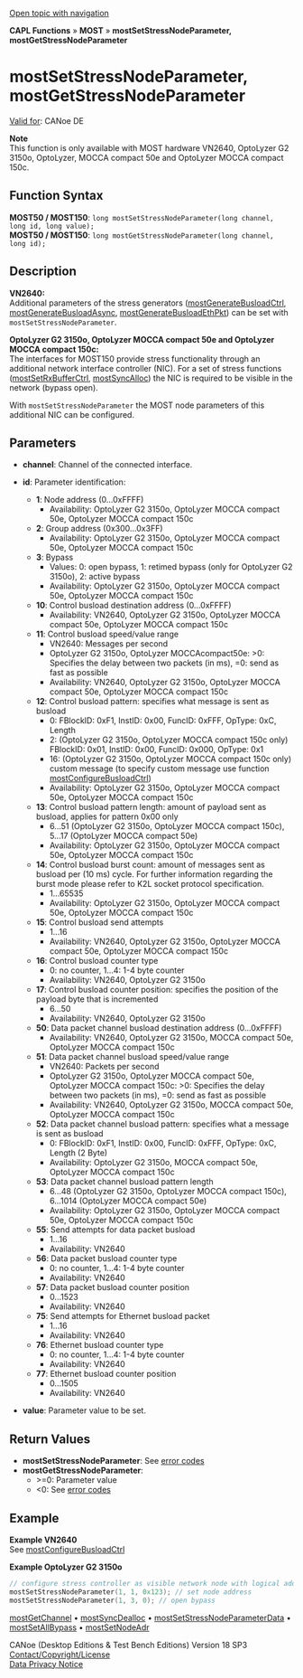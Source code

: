 [Open topic with navigation](../../../../../CANoeDEFamily.htm#Topics/CAPLFunctions/MOST/Functions/CAPLfunctionMOSTSetGetStressNodeParameter.md)

**CAPL Functions** » **MOST** » **mostSetStressNodeParameter, mostGetStressNodeParameter**

# mostSetStressNodeParameter, mostGetStressNodeParameter

[Valid for](../../../Shared/FeatureAvailability.md): CANoe DE

**Note**  
This function is only available with MOST hardware VN2640, OptoLyzer G2 3150o, OptoLyzer, MOCCA compact 50e and OptoLyzer MOCCA compact 150c.

## Function Syntax

**MOST50 / MOST150**: `long mostSetStressNodeParameter(long channel, long id, long value);`  
**MOST50 / MOST150**: `long mostGetStressNodeParameter(long channel, long id);`

## Description

**VN2640:**  
Additional parameters of the stress generators ([mostGenerateBusloadCtrl](CAPLfunctionMOSTGenerateBusloadCtrl.md), [mostGenerateBusloadAsync](CAPLfunctionMOSTGenerateBusloadAsync.md), [mostGenerateBusloadEthPkt](CAPLfunctionMOSTGenerateBusloadEthPkt.md)) can be set with `mostSetStressNodeParameter`.

**OptoLyzer G2 3150o, OptoLyzer MOCCA compact 50e and OptoLyzer MOCCA compact 150c:**  
The interfaces for MOST150 provide stress functionality through an additional network interface controller (NIC). For a set of stress functions ([mostSetRxBufferCtrl](CAPLfunctionMOSTSetRxBufferCtrl.md), [mostSyncAlloc](CAPLfunctionMOSTSyncAlloc.md)) the NIC is required to be visible in the network (bypass open).

With `mostSetStressNodeParameter` the MOST node parameters of this additional NIC can be configured.

## Parameters

- **channel**: Channel of the connected interface.
- **id**: Parameter identification:
  - **1**: Node address (0...0xFFFF)
    - Availability: OptoLyzer G2 3150o, OptoLyzer MOCCA compact 50e, OptoLyzer MOCCA compact 150c
  - **2**: Group address (0x300...0x3FF)
    - Availability: OptoLyzer G2 3150o, OptoLyzer MOCCA compact 50e, OptoLyzer MOCCA compact 150c
  - **3**: Bypass
    - Values: 0: open bypass, 1: retimed bypass (only for OptoLyzer G2 3150o), 2: active bypass
    - Availability: OptoLyzer G2 3150o, OptoLyzer MOCCA compact 50e, OptoLyzer MOCCA compact 150c
  - **10**: Control busload destination address (0...0xFFFF)
    - Availability: VN2640, OptoLyzer G2 3150o, OptoLyzer MOCCA compact 50e, OptoLyzer MOCCA compact 150c
  - **11**: Control busload speed/value range
    - VN2640: Messages per second
    - OptoLyzer G2 3150o, OptoLyzer MOCCAcompact50e: \>0: Specifies the delay between two packets (in ms), =0: send as fast as possible
    - Availability: VN2640, OptoLyzer G2 3150o, OptoLyzer MOCCA compact 50e, OptoLyzer MOCCA compact 150c
  - **12**: Control busload pattern: specifies what message is sent as busload
    - 0: FBlockID: 0xF1, InstID: 0x00, FuncID: 0xFFF, OpType: 0xC, Length
    - 2: (OptoLyzer G2 3150o, OptoLyzer MOCCA compact 150c only) FBlockID: 0x01, InstID: 0x00, FuncID: 0x000, OpType: 0x1
    - 16: (OptoLyzer G2 3150o, OptoLyzer MOCCA compact 150c only) custom message (to specify custom message use function [mostConfigureBusloadCtrl](CAPLfunctionMOSTConfigureBusloadCtrl.md))
    - Availability: OptoLyzer G2 3150o, OptoLyzer MOCCA compact 50e, OptoLyzer MOCCA compact 150c
  - **13**: Control busload pattern length: amount of payload sent as busload, applies for pattern 0x00 only
    - 6...51 (OptoLyzer G2 3150o, OptoLyzer MOCCA compact 150c), 5...17 (OptoLyzer MOCCA compact 50e)
    - Availability: OptoLyzer G2 3150o, OptoLyzer MOCCA compact 50e, OptoLyzer MOCCA compact 150c
  - **14**: Control busload burst count: amount of messages sent as busload per (10 ms) cycle. For further information regarding the burst mode please refer to K2L socket protocol specification.
    - 1...65535
    - Availability: OptoLyzer G2 3150o, OptoLyzer MOCCA compact 50e, OptoLyzer MOCCA compact 150c
  - **15**: Control busload send attempts
    - 1...16
    - Availability: VN2640, OptoLyzer G2 3150o, OptoLyzer MOCCA compact 50e, OptoLyzer MOCCA compact 150c
  - **16**: Control busload counter type
    - 0: no counter, 1...4: 1-4 byte counter
    - Availability: VN2640, OptoLyzer G2 3150o
  - **17**: Control busload counter position: specifies the position of the payload byte that is incremented
    - 6...50
    - Availability: VN2640, OptoLyzer G2 3150o
  - **50**: Data packet channel busload destination address (0...0xFFFF)
    - Availability: VN2640, OptoLyzer G2 3150o, MOCCA compact 50e, OptoLyzer MOCCA compact 150c
  - **51**: Data packet channel busload speed/value range
    - VN2640: Packets per second
    - OptoLyzer G2 3150o, OptoLyzer MOCCA compact 50e, OptoLyzer MOCCA compact 150c: \>0: Specifies the delay between two packets (in ms), =0: send as fast as possible
    - Availability: VN2640, OptoLyzer G2 3150o, MOCCA compact 50e, OptoLyzer MOCCA compact 150c
  - **52**: Data packet channel busload pattern: specifies what a message is sent as busload
    - 0: FBlockID: 0xF1, InstID: 0x00, FuncID: 0xFFF, OpType: 0xC, Length (2 Byte)
    - Availability: OptoLyzer G2 3150o, MOCCA compact 50e, OptoLyzer MOCCA compact 150c
  - **53**: Data packet channel busload pattern length
    - 6...48 (OptoLyzer G2 3150o, OptoLyzer MOCCA compact 150c), 6…1014 (OptoLyzer MOCCA compact 50e)
    - Availability: OptoLyzer G2 3150o, OptoLyzer MOCCA compact 50e, OptoLyzer MOCCA compact 150c
  - **55**: Send attempts for data packet busload
    - 1...16
    - Availability: VN2640
  - **56**: Data packet busload counter type
    - 0: no counter, 1...4: 1-4 byte counter
    - Availability: VN2640
  - **57**: Data packet busload counter position
    - 0...1523
    - Availability: VN2640
  - **75**: Send attempts for Ethernet busload packet
    - 1...16
    - Availability: VN2640
  - **76**: Ethernet busload counter type
    - 0: no counter, 1...4: 1-4 byte counter
    - Availability: VN2640
  - **77**: Ethernet busload counter position
    - 0...1505
    - Availability: VN2640

- **value**: Parameter value to be set.

## Return Values

- **mostSetStressNodeParameter**: See [error codes](../CAPLfunctionsMOSTErrorCodes.md)
- **mostGetStressNodeParameter**:
  - \>=0: Parameter value
  - \<0: See [error codes](../CAPLfunctionsMOSTErrorCodes.md)

## Example

**Example VN2640**  
See [mostConfigureBusloadCtrl](CAPLfunctionMOSTConfigureBusloadCtrl.md)

**Example OptoLyzer G2 3150o**  

```c
// configure stress controller as visible network node with logical address 0x123
mostSetStressNodeParameter(1, 1, 0x123); // set node address
mostSetStressNodeParameter(1, 3, 0); // open bypass
```

[mostGetChannel](CAPLfunctionMOSTGetChannel.md) • [mostSyncDealloc](CAPLfunctionMOSTSyncDealloc.md) • [mostSetStressNodeParameterData](CAPLfunctionMOSTSetStressNodeParameterData.md) • [mostSetAllBypass](CAPLfunctionMOSTSetAllBypass.md) • [mostSetNodeAdr](CAPLfunctionMOSTSetNodeAdr.md)

CANoe (Desktop Editions & Test Bench Editions) Version 18 SP3  
[Contact/Copyright/License](../../../Shared/ContactCopyrightLicense.md)  
[Data Privacy Notice](https://www.vector.com/int/en/company/get-info/privacy-policy/)
